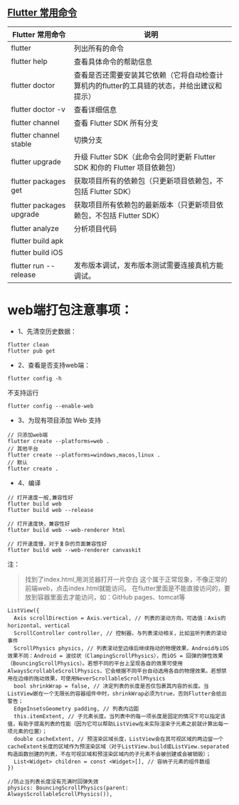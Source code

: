 ## [Flutter 常用命令](https://www.cnblogs.com/cag2050/p/10542771.html)

| Flutter 常用命令 | 说明 |
| --- | --- |
| flutter | 列出所有的命令 |
| flutter help <command></command> | 查看具体命令的帮助信息 |
| flutter doctor | 查看是否还需要安装其它依赖（它将自动检查计算机内的flutter的工具链的状态，并给出建议和提示） |
| flutter doctor -v | 查看详细信息 |
| flutter channel | 查看 Flutter SDK 所有分支 |
| flutter channel stable | 切换分支 |
| flutter upgrade | 升级 Flutter SDK（此命令会同时更新 Flutter SDK 和你的 Flutter 项目依赖包） |
| flutter packages get | 获取项目所有的依赖包（只更新项目依赖包，不包括 Flutter SDK） |
| flutter packages upgrade | 获取项目所有依赖包的最新版本（只更新项目依赖包，不包括 Flutter SDK） |
| flutter analyze | 分析项目代码 |
| flutter build apk |  |
| flutter build iOS |  |
| flutter run --release| 发布版本调试，发布版本测试需要连接真机方能调试。 |

# web端打包注意事项：

- 1、先清空历史数据：
```
flutter clean
flutter pub get
```
- 2、查看是否支持web端：
```
flutter config -h
```
不支持运行
```
flutter config --enable-web
```
- 3、为现有项目添加 Web 支持
```
// 只添加web端
flutter create --platforms=web .
// 其他平台
flutter create --platforms=windows,macos,linux .
// 默认
flutter create .
```
- 4、编译
```
// 打开速度一般,兼容性好
flutter build web
flutter build web --release

// 打开速度快，兼容性好
flutter build web --web-renderer html

// 打开速度慢，对于复杂的页面兼容性好
flutter build web --web-renderer canvaskit
```
注：
>找到了index.html,用浏览器打开一片空白
这个属于正常现象，不像正常的前端web，点击index.html就能访问。
在flutter里面是不能直接访问的，要放到容器里面去才能访问，如：GitHub pages、tomcat等

```
ListView({
  Axis scrollDirection = Axis.vertical, // 列表的滚动方向，可选值：Axis的horizontal、vertical
  ScrollController controller, // 控制器，与列表滚动相关，比如监听列表的滚动事件
  ScrollPhysics physics, // 列表滚动至边缘后继续拖动的物理效果，Android与iOS效果不同：Android = 波纹状（ClampingScrollPhysics），而iOS = 回弹的弹性效果（BouncingScrollPhysics）。若想不同的平台上呈现各自的效果可使用AlwaysScrollableScrollPhysics，它会根据不同平台自动选用各自的物理效果。若想禁用在边缘的拖动效果，可使用NeverScrollableScrollPhysics
  bool shrinkWrap = false, // 决定列表的长度是否仅包裹其内容的长度。当ListView嵌在一个无限长的容器组件中时，shrinkWrap必须为true，否则Flutter会给出警告；
  EdgeInsetsGeometry padding, // 列表内边距
  this.itemExtent, // 子元素长度。当列表中的每一项长度是固定的情况下可以指定该值，有助于提高列表的性能（因为它可以帮助ListView在未实际渲染子元素之前就计算出每一项元素的位置）；
  double cacheExtent, // 预渲染区域长度，ListView会在其可视区域的两边留一个cacheExtent长度的区域作为预渲染区域（对于ListView.build或ListView.separated构造函数创建的列表，不在可视区域和预渲染区域内的子元素不会被创建或会被销毁）；
  List<Widget> children = const <Widget>[], // 容纳子元素的组件数组
})

//防止当列表长度没有充满时回弹失效
physics: BouncingScrollPhysics(parent: AlwaysScrollableScrollPhysics()),

```